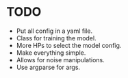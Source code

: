 # TODO

* Put all config in a yaml file.
* Class for training the model.
* More HPs to select the model config.
* Make everything simple.
* Allows for noise manipulations.
* Use argparse for args.
